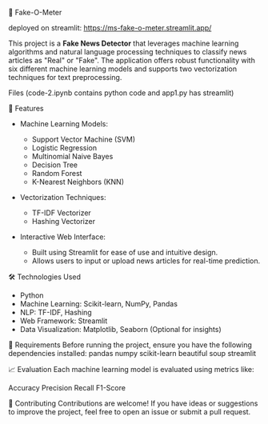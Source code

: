  📰 Fake-O-Meter

 deployed on streamlit: https://ms-fake-o-meter.streamlit.app/

This project is a **Fake News Detector** that leverages machine learning algorithms and natural language processing techniques to classify news articles as "Real" or "Fake".
The application offers robust functionality with six different machine learning models and supports two vectorization techniques for text preprocessing.

Files (code-2.ipynb contains python code and app1.py has streamlit)

🚀 Features

- Machine Learning Models:
  - Support Vector Machine (SVM)
  - Logistic Regression
  - Multinomial Naive Bayes
  - Decision Tree
  - Random Forest
  - K-Nearest Neighbors (KNN)
  
- Vectorization Techniques:
  - TF-IDF Vectorizer
  - Hashing Vectorizer

- Interactive Web Interface:
  - Built using Streamlit for ease of use and intuitive design.
  - Allows users to input or upload news articles for real-time prediction.


🛠️ Technologies Used

- Python
- Machine Learning: Scikit-learn, NumPy, Pandas
- NLP: TF-IDF, Hashing
- Web Framework: Streamlit
- Data Visualization: Matplotlib, Seaborn (Optional for insights)

🔧 Requirements
Before running the project, ensure you have the following dependencies installed:
pandas
numpy
scikit-learn
beautiful soup
streamlit


📈 Evaluation
Each machine learning model is evaluated using metrics like:

Accuracy
Precision
Recall
F1-Score


🤝 Contributing
Contributions are welcome! If you have ideas or suggestions to improve the project, feel free to open an issue or submit a pull request.


